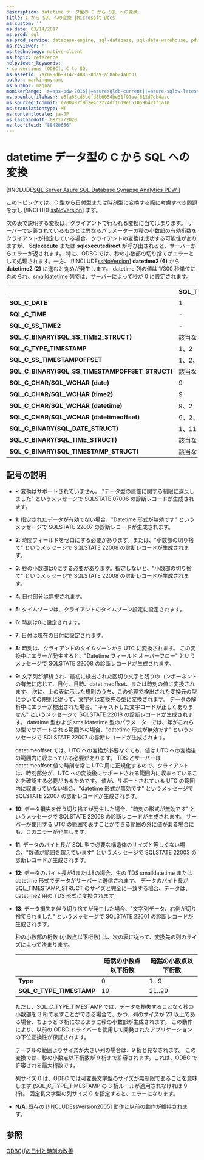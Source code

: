 ```yaml
---
description: datetime データ型の C から SQL への変換
title: C から SQL への変換 |Microsoft Docs
ms.custom: ''
ms.date: 03/14/2017
ms.prod: sql
ms.prod_service: database-engine, sql-database, sql-data-warehouse, pdw
ms.reviewer: ''
ms.technology: native-client
ms.topic: reference
helpviewer_keywords:
- conversions [ODBC], C to SQL
ms.assetid: 7ac098db-9147-4883-8da9-a58ab24a0d31
author: markingmyname
ms.author: maghan
monikerRange: '>=aps-pdw-2016||=azuresqldb-current||=azure-sqldw-latest||>=sql-server-2016||=sqlallproducts-allversions||>=sql-server-linux-2017||=azuresqldb-mi-current'
ms.openlocfilehash: e6fa65cd3bdfd8b6054be31f91eef811d7db4aac
ms.sourcegitcommit: e700497f962e4c2274df16d9e651059b42ff1a10
ms.translationtype: MT
ms.contentlocale: ja-JP
ms.lasthandoff: 08/17/2020
ms.locfileid: "88420656"
---
```

# <a name="datetime-data-type-conversions-from-c-to-sql"></a>datetime データ型の C から SQL への変換
[!INCLUDE[SQL Server Azure SQL Database Synapse Analytics PDW ](../../includes/applies-to-version/sql-asdb-asdbmi-asa-pdw.md)]

  このトピックでは、C 型から日付型または時刻型に変換する際に考慮すべき問題を示し [!INCLUDE[ssNoVersion](../../includes/ssnoversion-md.md)] ます。  
  
 次の表で説明する変換は、クライアントで行われる変換に当てはまります。 サーバーで定義されているものとは異なるパラメーターの秒の小数部の有効桁数をクライアントが指定している場合、クライアントの変換は成功する可能性がありますが、 **Sqlexecute** または **sqlexecutedirect** が呼び出されると、サーバーからエラーが返されます。 特に、ODBC では、秒の小数部の切り捨てがエラーとして処理されます。一方、 [!INCLUDE[ssNoVersion](../../includes/ssnoversion-md.md)] **datetime2 (6)** から **datetime2 (2)** に進むと丸めが発生します。 datetime 列の値は 1/300 秒単位に丸められ、smalldatetime 列では、サーバーによって秒が 0 に設定されます。  
  
|   | SQL_TYPE_DATE | SQL_TYPE_TIME | SQL_SS_TIME2 | SQL_TYPE_TIMESTAMP | SQL_SS_TIMSTAMPOFFSET | SQL_CHAR | SQL_WCHAR |
| - | ------------- | ------------- | ------------ | ------------------ | --------------------- | -------- | --------- |
| **SQL_C_DATE** |1|-|-|1、6|1、5、6|1、13|1、13|  
| **SQL_C_TIME** |-|1|1|1、7|1、5、7|1、13|1、13|  
| **SQL_C_SS_TIME2** |-|1、3|1、10|1、7|1、5、7|1、13|1、13|  
| **SQL_C_BINARY(SQL_SS_TIME2_STRUCT)** |該当なし|該当なし|1、10、11|該当なし|該当なし|該当なし|該当なし|  
| **SQL_C_TYPE_TIMESTAMP** |1、2|1、3、4|1、4、10|1、10|1、5、10|1、13|1、13|  
| **SQL_C_SS_TIMESTAMPOFFSET** |1、2、8|1、3、4、8|1、4、8、10|1、8、10|1、10|1、13|1、13|  
| **SQL_C_BINARY(SQL_SS_TIMESTAMPOFFSET_STRUCT)** |該当なし|該当なし|該当なし|該当なし|1、10、11|該当なし|該当なし|  
| **SQL_C_CHAR/SQL_WCHAR (date)** |9|9|9|9、6|9、5、6|該当なし|該当なし|  
| **SQL_C_CHAR/SQL_WCHAR (time2)** |9|9、3|9、10|9、7、10|9、5、7、10|該当なし|該当なし|  
| **SQL_C_CHAR/SQL_WCHAR (datetime)** |9、2|9、3、4|9、4、10|9、10|9、5、10|該当なし|該当なし|  
| **SQL_C_CHAR/SQL_WCHAR (datetimeoffset)** |9、2、8|9、3、4、8|9、4、8、10|9、8、10|9、10|該当なし|該当なし|  
| **SQL_C_BINARY(SQL_DATE_STRUCT)** |1、11|該当なし|該当なし|該当なし|該当なし|該当なし|該当なし|  
| **SQL_C_BINARY(SQL_TIME_STRUCT)** |該当なし|該当なし|該当なし|該当なし|該当なし|該当なし|該当なし|  
| **SQL_C_BINARY(SQL_TIMESTAMP_STRUCT)** |該当なし|該当なし|該当なし|該当なし|該当なし|該当なし|該当なし|  
  
## <a name="key-to-symbols"></a>記号の説明  
  
-   **-**: 変換はサポートされていません。 "データ型の属性に関する制限に違反しました" というメッセージで SQLSTATE 07006 の診断レコードが生成されます。  
  
-   **1**: 指定されたデータが有効でない場合、"Datetime 形式が無効です" というメッセージで SQLSTATE 22007 の診断レコードが生成されます。  
  
-   **2**: 時間フィールドをゼロにする必要があります。または、"小数部の切り捨て" というメッセージで SQLSTATE 22008 の診断レコードが生成されます。  
  
-   **3**: 秒の小数部は0にする必要があります。指定しないと、"小数部の切り捨て" というメッセージで SQLSTATE 22008 の診断レコードが生成されます。  
  
-   **4**: 日付部分は無視されます。  
  
-   **5**: タイムゾーンは、クライアントのタイムゾーン設定に設定されます。  
  
-   **6**: 時刻は0に設定されます。  
  
-   **7**: 日付は現在の日付に設定されます。  
  
-   **8**: 時刻は、クライアントのタイムゾーンから UTC に変換されます。 この変換中にエラーが発生すると、"Datetime フィールド オーバーフロー" というメッセージで SQLSTATE 22008 の診断レコードが生成されます。  
  
-   **9**: 文字列が解析され、最初に検出された区切り文字と残りのコンポーネントの有無に応じて、日付、日時、datetimeoffset、または時刻の値に変換されます。 次に、上の表に示した規則のうち、この処理で検出された変換元の型についての規則に従って、文字列は変換先の型に変換されます。 データの解析中にエラーが検出された場合、"キャストした文字コードが正しくありません" というメッセージで SQLSTATE 22018 の診断レコードが生成されます。 datetime 型および smalldatetime 型のパラメーターでは、年がこれらの型でサポートされる範囲外の場合、"datetime 形式が無効です" というメッセージで SQLSTATE 22007 の診断レコードが生成されます。  
  
     datetimeoffset では、UTC への変換が必要なくても、値は UTC への変換後の範囲内に収まっている必要があります。 TDS とサーバーは datetimeoffset 値の時刻を常に UTC 用に正規化するので、クライアントは、時刻部分が、UTC への変換後にサポートされる範囲内に収まっていることを確認する必要があるためです。 値が、サポートされている UTC の範囲内に収まっていない場合、"datetime 形式が無効です" というメッセージで SQLSTATE 22007 の診断レコードが生成されます。  
  
-   **10**: データ損失を伴う切り捨てが発生した場合、"時刻の形式が無効です" というメッセージで SQLSTATE 22008 の診断レコードが生成されます。 サーバーが使用する UTC の範囲で表すことができる範囲の外に値がある場合にも、このエラーが発生します。  
  
-   **11**: データのバイト長が SQL 型で必要な構造体のサイズと等しくない場合、"数値が範囲を超えています" というメッセージで SQLSTATE 22003 の診断レコードが生成されます。  
  
-   **12**: データのバイト長が4または8の場合、生の TDS smalldatetime または datetime 形式でデータがサーバーに送信されます。 データのバイト長が SQL_TIMESTAMP_STRUCT のサイズと完全に一致する場合、データは、datetime2 用の TDS 形式に変換されます。  
  
-   **13**: データ損失を伴う切り捨てが発生した場合、"文字列データ、右側が切り捨てられました" というメッセージで SQLSTATE 22001 の診断レコードが生成されます。  
  
     秒の小数部の桁数 (小数点以下桁数) は、次の表に従って、変換先の列のサイズによって決まります。  
  
    |   | 暗黙の小数点以下桁数 | 暗黙の小数点以下桁数 |
    | - | ------------- | ------------- |
    | **Type** | 0 | 1.. 9 |  
    |**SQL_C_TYPE_TIMESTAMP** |19|21..29|  
  
     ただし、SQL_C_TYPE_TIMESTAMP では、データを損失することなく秒の小数部を 3 桁で表すことができる場合で、かつ、列のサイズが 23 以上である場合、ちょうど 3 桁になるように秒の小数部が生成されます。 この動作により、以前の ODBC ドライバーを使用して開発されたアプリケーションの下位互換性が保証されます。  
  
     テーブルの範囲よりサイズが大きい列の場合は、9 桁と見なされます。 この変換では、秒の小数点以下桁数が 9 桁まで許容されます。これは、ODBC で許容される最大桁数です。  
  
     列サイズ 0 は、ODBC では可変長文字型のサイズが無制限であることを意味します (SQL_C_TYPE_TIMESTAMP の 3 桁ルールが適用されなければ 9 桁)。 固定長文字型の列サイズ 0 を指定すると、エラーになります。  
  
-   **N/A**: 既存の [!INCLUDE[ssVersion2005](../../includes/ssversion2005-md.md)] 動作と以前の動作が維持されます。  
  
## <a name="see-also"></a>参照  
 [ODBC&#41;&#40;の日付と時刻の改善 ](../../relational-databases/native-client-odbc-date-time/date-and-time-improvements-odbc.md)  
  
  
